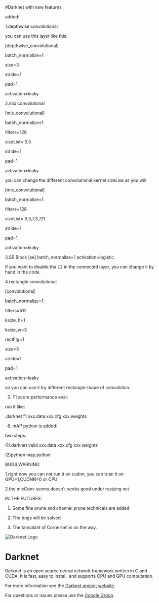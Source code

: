 #Darknet with new features

added:

1.depthwise convolutional

you can use this layer like this: 

[depthwise_convolutional]

batch_normalize=1

size=3

stride=1

pad=1

activation=leaky

2.mix convolutional

[mix_convolutional]

batch_normalize=1

filters=128

sizeList= 3,5

stride=1

pad=1

activation=leaky

you can change the different convolutional kernel sizeLise as you will

[mix_convolutional]

batch_normalize=1

filters=128

sizeList= 3,5,7,3,7,11

stride=1

pad=1

activation=leaky

3.SE Block
[se]
batch_normalize=1
activation=logistic

if you want to disable the L2 in the connected layer, you can change  it by hand in the code. 

4.rectangle convolutional

[convolutional]

batch_normalize=1

filters=512

ksize_h=1

ksize_w=3

rectFlg=1

size=3

stride=1

pad=1

activation=leaky

so you can use it try different rectangle shape of convolution.

5. F1 score performance eval:

run it like:

.darknet f1 xxx.data xxx.cfg xxx.weights

6. mAP python is added:

 two steps:
 
(1).darknet valid xxx.data xxx.cfg xxx.weights

(2)python map.python

BUGS WARNING:

1.right now you can not run it on cudnn, you can trian it on GPU=1,CUDNN=0 or CPU

2.the mixConv seems doesn't works good under resizing net

IN THE FUTURES:

1. Some fine prune and channel prune technicals are added

2. The bugs will be solved

3. The tansplant of Cornernet is on the way.

![Darknet Logo](http://pjreddie.com/media/files/darknet-black-small.png)

# Darknet #
Darknet is an open source neural network framework written in C and CUDA. It is fast, easy to install, and supports CPU and GPU computation.

For more information see the [Darknet project website](http://pjreddie.com/darknet).

For questions or issues please use the [Google Group](https://groups.google.com/forum/#!forum/darknet).
